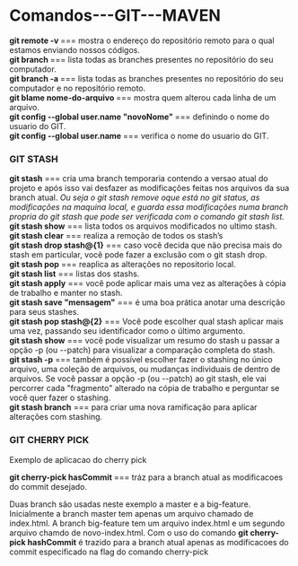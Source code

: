 # Comandos---GIT---MAVEN

<strong>git remote -v </strong> ===  mostra o endereço do repositório remoto para o qual estamos enviando nossos códigos.<br>
<strong>git branch </strong> ===  lista todas as branches presentes no repositório do seu computador.<br>
<strong>git branch -a </strong> ===  lista todas as branches presentes no repositório do seu computador e no repositório remoto.<br>
<strong>git blame nome-do-arquivo </strong> ===  mostra quem alterou cada linha de um arquivo.<br>
<strong>git config --global user.name "novoNome" </strong> === definindo o nome do usuario do GIT.<br>
<strong>git config --global user.name </strong> === verifica o nome do usuario do GIT.<br>
<h3>GIT STASH </h3>
<strong>git stash</strong> === cria uma branch temporaria contendo a versao atual do projeto e após isso vai desfazer as modificações feitas nos arquivos da sua branch atual.<em> Ou seja o git stash remove oque está no git status, as modificações na maquina local, e guarda essa modificações numa branch propria do git stash que pode ser verificada com o comando git stash list.</em><br>
<strong>git stash show</strong> ===  lista todos os arquivos modificados no ultimo stash.<br>
<strong>git stash clear</strong> ===  realiza a remoção de todos os stash’s<br>
<strong>git stash drop stash@{1}</strong> === caso você decida que não precisa mais do stash em particular, você pode fazer a exclusão com o git stash drop.<br>
<strong>git stash pop</strong> === reaplica as alterações no repositorio local.<br>
<strong> git stash list</strong> === listas dos stashs.<br>
<strong>git stash apply</strong> === você pode aplicar mais uma vez as alterações à cópia de trabalho e manter no stash.<br>
<strong>git stash save "mensagem"</strong> === é uma boa prática anotar uma descrição para seus stashes.<br>
<strong>git stash pop stash@{2}</strong> === Você pode escolher qual stash aplicar mais uma vez, passando seu identificador como o último argumento.<br>
<strong>git stash show</strong> === você pode visualizar um resumo do stash u passar a opção -p (ou --patch) para visualizar a comparação completa do stash.<br>
<strong>git stash -p</strong> === também é possível escolher fazer o stashing no único arquivo, uma coleção de arquivos, ou mudanças individuais de dentro de arquivos. Se você passar a opção -p (ou --patch) ao git stash, ele vai percorrer cada "fragmento" alterado na cópia de trabalho e perguntar se você quer fazer o stashing.<br>
<strong>git stash branch</strong> === para criar uma nova ramificação para aplicar alterações com stashing.<br>

<h3>GIT CHERRY PICK </h3>

<p>Exemplo de aplicacao do cherry pick</p>
<strong>git cherry-pick hasCommit </strong> ===  tráz para a branch atual as modificacoes do commit desejado.<br>
<p>Duas branch são usadas neste exemplo a master e a big-feature. Inicialmente a branch master tem apenas um arquivo chamado de index.html. A branch big-feature tem um arquivo index.html e um segundo arquivo chamdo de novo-index.html. Com o uso do comando <strong>git cherry-pick hashCommit</strong> é trazido para a branch atual apenas as modificacoes do commit especificado na flag do comando cherry-pick</p>
<p></p>




